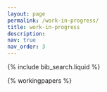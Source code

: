 ```yaml
---
layout: page
permalink: /work-in-progress/
title: work-in-progress
description:
nav: true
nav_order: 3
---
```


<!-- _pages/publications.md -->

<!-- Bibsearch Feature -->

{% include bib_search.liquid %}

<div class="publications">

{% workingpapers %}

</div>
